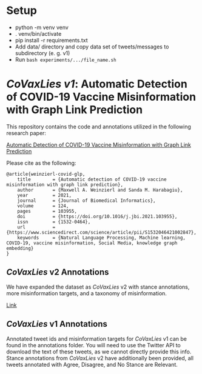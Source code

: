 # Setup
- python -m venv venv
- . venv/bin/activate
- pip install -r requirements.txt
- Add data/ directory and copy data set of tweets/messages to subdirectory (e. g. v1)
- Run `bash experiments/.../file_name.sh`

# *CoVaxLies v1*: Automatic Detection of COVID-19 Vaccine Misinformation with Graph Link Prediction

This repository contains the code and annotations utilized in the following research paper:

[Automatic Detection of COVID-19 Vaccine Misinformation with Graph Link Prediction](https://doi.org/10.1016/j.jbi.2021.103955)

Please cite as the following:

```
@article{weinzierl-covid-glp,
	title        = {Automatic detection of COVID-19 vaccine misinformation with graph link prediction},
	author       = {Maxwell A. Weinzierl and Sanda M. Harabagiu},
	year         = 2021,
	journal      = {Journal of Biomedical Informatics},
	volume       = 124,
	pages        = 103955,
	doi          = {https://doi.org/10.1016/j.jbi.2021.103955},
	issn         = {1532-0464},
	url          = {https://www.sciencedirect.com/science/article/pii/S1532046421002847},
	keywords     = {Natural Language Processing, Machine learning, COVID-19, vaccine misinformation, Social Media, knowledge graph embedding}
}
```

## *CoVaxLies* v2 Annotations

We have expanded the dataset as *CoVaxLies* v2 with stance annotations, more misinformation targets, and a taxonomy of misinformation.

[Link](https://github.com/Supermaxman/vaccine-lies/tree/master/covid19)


## *CoVaxLies* v1 Annotations

Annotated tweet ids and misinformation targets for *CoVaxLies* v1 can be found in the annotations folder.
You will need to use the Twitter API to download the text of these tweets, as we cannot directly provide this info.
Stance annotations from *CoVaxLies* v2 have additionally been provided, all tweets annotated with Agree, Disagree, and No Stance
are Relevant.
